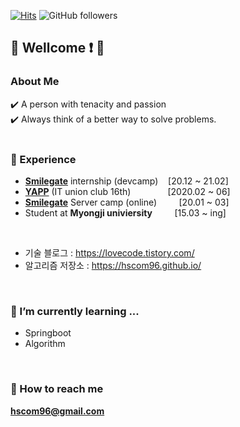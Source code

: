 [![Hits](https://hits.seeyoufarm.com/api/count/incr/badge.svg?url=https%3A%2F%2Fgithub.com%2Fhscom96%2Fhit-counter&count_bg=%2379C83D&title_bg=%23555555&icon=atom.svg&icon_color=%23E7E7E7&title=hits&edge_flat=false)](https://hits.seeyoufarm.com)
![GitHub followers](https://img.shields.io/github/followers/hscom96?label=Follow&style=social)
## 👋 Wellcome :exclamation: 👋

### About Me

:heavy_check_mark: A person with tenacity and passion </br>
:heavy_check_mark: Always think of a better way to solve problems.
</br></br>

### 🔭 Experience

- __[Smilegate](https://www.smilegate.com/ko/main/main.asp)__ internship (devcamp)&nbsp;&nbsp;&nbsp;&nbsp;[20.12 ~ 21.02]
- __[YAPP](http://yapp.co.kr/)__ (IT union club 16th)&nbsp;&nbsp;&nbsp;&nbsp;&nbsp;&nbsp;&nbsp;&nbsp;&nbsp;&nbsp;&nbsp;&nbsp;&nbsp;&nbsp;&nbsp;[2020.02 ~ 06]
- __[Smilegate](https://www.smilegate.com/ko/main/main.asp)__ Server camp (online)&nbsp;&nbsp;&nbsp;&nbsp;&nbsp;&nbsp;&nbsp;&nbsp;&nbsp;[20.01 ~ 03]
- Student at __Myongji univiersity__&nbsp;&nbsp;&nbsp;&nbsp;&nbsp;&nbsp;&nbsp;&nbsp;&nbsp;[15.03 ~ ing]
</br>

- 기술 블로그 : https://lovecode.tistory.com/
- 알고리즘 저장소 : https://hscom96.github.io/
</br>

### 🌱 I’m currently learning ...
- Springboot
- Algorithm
</br>

### :e-mail: How to reach me 

 **hscom96@gmail.com**
